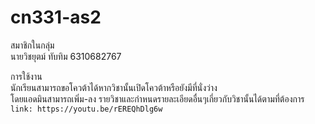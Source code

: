# cn331-as2
สมาชิกในกลุ่ม  
นายวิชยุตม์ ทับทิม 6310682767  

การใช้งาน  
นักเรียนสามารถขอโควต้าได้หากวิชานั้นเปิดโควต้าหรือยังมีที่นั่งว่าง  
โดยแอดมินสามารถเพิ่ม-ลง รายวิชาและกำหนดรายละเอียดอื่นๆเกี่ยวกับวิชานั้นได้ตามที่ต้องการ
` link: https://youtu.be/rEREQhDlg6w `

